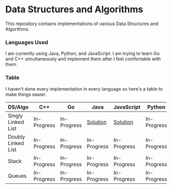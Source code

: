 # Data Structures and Algorithms
This repository contains implementations of various Data Structures and Algorithms.

### Languages Used
I am currently using Java, Python, and JavaScript. I am trying to learn Go and C++ simultaneously and implement them after I feel comfortable with them.

### Table
I haven't done every implementation in every language so here's a table to make things easier:

|  DS/Algo | C++ | Go | Java | JavaScript | Python |
|----------|-----|----|------|------------|--------|
| Singly Linked List | In-Progress | In-Progress | [Solution](https://github.com/siradityaverma/Data-Structures-and-Algorithms/blob/master/LinkedList/Java/LinkedList.java) | [Solution](https://github.com/siradityaverma/Data-Structures-and-Algorithms/tree/master/LinkedList/JavaScript) | In-Progress |
| Doubly Linked List | In-Progress | In-Progress | In-Progress | In-Progress| In-Progress |
| Stack | In-Progress | In-Progress | In-Progress | In-Progress | In-Progress |
| Queues | In-Progress | In-Progress | In-Progress | In-Progress | In-Progress |
